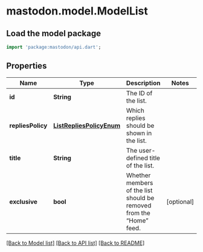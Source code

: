 # mastodon.model.ModelList

## Load the model package
```dart
import 'package:mastodon/api.dart';
```

## Properties
Name | Type | Description | Notes
------------ | ------------- | ------------- | -------------
**id** | **String** | The ID of the list. | 
**repliesPolicy** | [**ListRepliesPolicyEnum**](ListRepliesPolicyEnum.md) | Which replies should be shown in the list. | 
**title** | **String** | The user-defined title of the list. | 
**exclusive** | **bool** | Whether members of the list should be removed from the “Home” feed. | [optional] 

[[Back to Model list]](../README.md#documentation-for-models) [[Back to API list]](../README.md#documentation-for-api-endpoints) [[Back to README]](../README.md)


